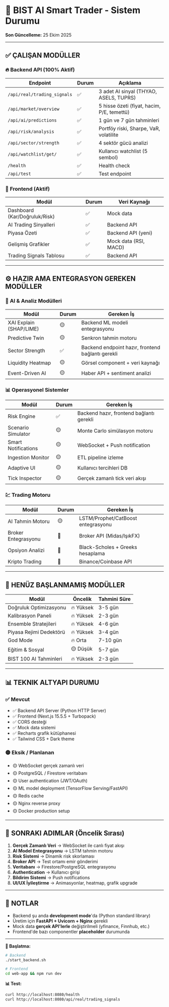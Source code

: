 # 🎯 BIST AI Smart Trader - Sistem Durumu

**Son Güncelleme:** 25 Ekim 2025

---

## ✅ **ÇALIŞAN MODÜLLER**

### 🔥 **Backend API (100% Aktif)**
| Endpoint | Durum | Açıklama |
|----------|-------|----------|
| `/api/real/trading_signals` | ✅ | 3 adet AI sinyal (THYAO, ASELS, TUPRS) |
| `/api/market/overview` | ✅ | 5 hisse özeti (fiyat, hacim, P/E, temettü) |
| `/api/ai/predictions` | ✅ | 1 gün ve 7 gün tahminleri |
| `/api/risk/analysis` | ✅ | Portföy riski, Sharpe, VaR, volatilite |
| `/api/sector/strength` | ✅ | 4 sektör gücü analizi |
| `/api/watchlist/get/` | ✅ | Kullanıcı watchlist (5 sembol) |
| `/health` | ✅ | Health check |
| `/api/test` | ✅ | Test endpoint |

### 🎨 **Frontend (Aktif)**
| Modül | Durum | Veri Kaynağı |
|-------|-------|--------------|
| Dashboard (Kar/Doğruluk/Risk) | ✅ | Mock data |
| AI Trading Sinyalleri | ✅ | Backend API |
| Piyasa Özeti | ✅ | Backend API (yeni) |
| Gelişmiş Grafikler | ✅ | Mock data (RSI, MACD) |
| Trading Signals Tablosu | ✅ | Backend API |

---

## ⚙️ **HAZIR AMA ENTEGRASYON GEREKEN MODÜLLER**

### 🧠 **AI & Analiz Modülleri**
| Modül | Durum | Gereken İş |
|-------|-------|------------|
| XAI Explain (SHAP/LIME) | 🟡 | Backend ML modeli entegrasyonu |
| Predictive Twin | 🟡 | Senkron tahmin motoru |
| Sector Strength | ✅ | Backend endpoint hazır, frontend bağlantı gerekli |
| Liquidity Heatmap | 🟡 | Görsel component + veri kaynağı |
| Event-Driven AI | 🟡 | Haber API + sentiment analizi |

### 📊 **Operasyonel Sistemler**
| Modül | Durum | Gereken İş |
|-------|-------|------------|
| Risk Engine | ✅ | Backend hazır, frontend bağlantı gerekli |
| Scenario Simulator | 🟡 | Monte Carlo simülasyon motoru |
| Smart Notifications | 🟡 | WebSocket + Push notification |
| Ingestion Monitor | 🟡 | ETL pipeline izleme |
| Adaptive UI | 🟡 | Kullanıcı tercihleri DB |
| Tick Inspector | 🟡 | Gerçek zamanlı tick veri akışı |

### 💹 **Trading Motoru**
| Modül | Durum | Gereken İş |
|-------|-------|------------|
| AI Tahmin Motoru | 🟡 | LSTM/Prophet/CatBoost entegrasyonu |
| Broker Entegrasyonu | 🔴 | Broker API (Midas/IşıkFX) |
| Opsiyon Analizi | 🔴 | Black-Scholes + Greeks hesaplama |
| Kripto Trading | 🔴 | Binance/Coinbase API |

---

## 🔴 **HENÜZ BAŞLANMAMIŞ MODÜLLER**

| Modül | Öncelik | Tahmini Süre |
|-------|---------|--------------|
| Doğruluk Optimizasyonu | 🔥 Yüksek | 3-5 gün |
| Kalibrasyon Paneli | 🔥 Yüksek | 2-3 gün |
| Ensemble Stratejileri | 🔥 Yüksek | 4-6 gün |
| Piyasa Rejimi Dedektörü | 🔥 Yüksek | 3-4 gün |
| God Mode | 🔥 Orta | 7-10 gün |
| Eğitim & Sosyal | 🟡 Düşük | 5-7 gün |
| BIST 100 AI Tahminleri | 🔥 Yüksek | 2-3 gün |

---

## 📊 **TEKNIK ALTYAPI DURUMU**

### ✅ **Mevcut**
- ✅ Backend API Server (Python HTTP Server)
- ✅ Frontend (Next.js 15.5.5 + Turbopack)
- ✅ CORS desteği
- ✅ Mock data sistemi
- ✅ Recharts grafik kütüphanesi
- ✅ Tailwind CSS + Dark theme

### 🟡 **Eksik / Planlanan**
- 🟡 WebSocket gerçek zamanlı veri
- 🟡 PostgreSQL / Firestore veritabanı
- 🟡 User authentication (JWT/OAuth)
- 🟡 ML model deployment (TensorFlow Serving/FastAPI)
- 🟡 Redis cache
- 🟡 Nginx reverse proxy
- 🟡 Docker production setup

---

## 🚀 **SONRAKI ADIMLAR (Öncelik Sırası)**

1. **Gerçek Zamanlı Veri** → WebSocket ile canlı fiyat akışı
2. **AI Model Entegrasyonu** → LSTM tahmin motoru
3. **Risk Sistemi** → Dinamik risk skorlaması
4. **Broker API** → Test ortamı emir gönderimi
5. **Veritabanı** → Firestore/PostgreSQL entegrasyonu
6. **Authentication** → Kullanıcı girişi
7. **Bildirim Sistemi** → Push notifications
8. **UI/UX İyileştirme** → Animasyonlar, heatmap, grafik upgrade

---

## 📝 **NOTLAR**

- Backend şu anda **development mode**'da (Python standard library)
- Üretim için **FastAPI + Uvicorn + Nginx** gerekli
- Mock data **gerçek API'lerle** değiştirilmeli (yfinance, Finnhub, etc.)
- Frontend'de bazı componentler **placeholder** durumunda

---

**🔗 Başlatma:**
```bash
# Backend
./start_backend.sh

# Frontend
cd web-app && npm run dev
```

**📊 Test:**
```bash
curl http://localhost:8080/health
curl http://localhost:8080/api/real/trading_signals
```
